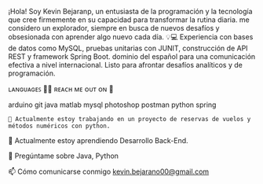 ¡Hola! Soy Kevin Bejaranp, un entusiasta de la programación y la tecnología que cree firmemente en su capacidad para transformar la rutina diaria. me considero un explorador, siempre en busca de nuevos desafíos y obsesionada con aprender algo nuevo cada día. 💡💻 Experiencia con bases de datos como MySQL, pruebas unitarias con JUNIT, construcción de API REST y framework Spring Boot. dominio del español para una comunicación efectiva a nivel internacional. Listo para afrontar desafíos analíticos y de programación.


ʟᴀɴɢᴜᴀɢᴇꜱ 👩‍💻	ʀᴇᴀᴄʜ ᴍᴇ ᴏᴜᴛ ᴏɴ 📱
 
  arduino git java matlab mysql photoshop postman python spring
 	  


    🔭 Actualmente estoy trabajando en un proyecto de reservas de vuelos y métodos numéricos con python.

🌱 Actualmente estoy aprendiendo Desarrollo Back-End.

💬 Pregúntame sobre Java, Python

📫 Cómo comunicarse conmigo kevin.bejarano00@gmail.com
